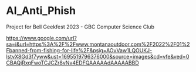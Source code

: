 # AI_Anti_Phish
Project for Bell Geekfest 2023 - GBC Computer Science Club

https://www.google.com/url?sa=i&url=https%3A%2F%2Fwww.montanaoutdoor.com%2F2022%2F01%2Fbanned-from-fishing-for-life%2F&psig=AOvVaw1LQOUKJ-lstvX8Gd3f7yww&ust=1695519796376000&source=images&cd=vfe&ved=0CBAQjRxqFwoTCJCZr8vNv4EDFQAAAAAdAAAAABBD
